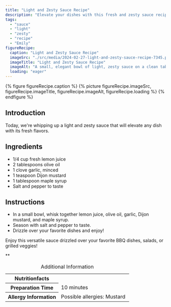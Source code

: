 ```yaml
---
title: "Light and Zesty Sauce Recipe"
description: "Elevate your dishes with this fresh and zesty sauce recipe! Perfect for BBQ, salads, and more."
tags:
  - "sauce"
  - "light"
  - "zesty"
  - "recipe"
  - "Emily"
figureRecipe: 
  caption: "Light and Zesty Sauce Recipe"
  imageSrc: "./src/media/2024-02-27-light-and-zesty-sauce-recipe-7345.png"
  imageTitle: "Light and Zesty Sauce Recipe"
  imageAlt: "A small, elegant bowl of light, zesty sauce on a clean table, ready to drizzle over BBQ, salads, and veggies."
  loading: "eager"
---
```


{% figure figureRecipe.caption %}
{% picture figureRecipe.imageSrc, figureRecipe.imageTitle, figureRecipe.imageAlt, figureRecipe.loading %}
{% endfigure %}

## Introduction

Today, we're whipping up a light and zesty sauce that will elevate any dish with its fresh flavors.

## Ingredients

- 1/4 cup fresh lemon juice
- 2 tablespoons olive oil
- 1 clove garlic, minced
- 1 teaspoon Dijon mustard
- 1 tablespoon maple syrup
- Salt and pepper to taste

## Instructions

- In a small bowl, whisk together lemon juice, olive oil, garlic, Dijon mustard, and maple syrup.
- Season with salt and pepper to taste.
- Drizzle over your favorite dishes and enjoy!

Enjoy this versatile sauce drizzled over your favorite BBQ dishes, salads, or grilled veggies!

**

<table><caption class='sr-only'>Additional Information</caption><tr><th>Nutritionfacts</th><td>&nbsp;</td></tr><tr><th>Preparation Time</th><td>10 minutes&nbsp;</td></tr><tr><th>Allergy Information</th><td>Possible allergies: Mustard&nbsp;</td></tr></table>

